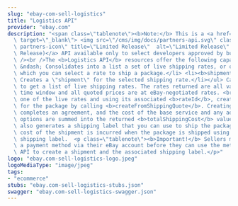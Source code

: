 ```yaml
---
slug: "ebay-com-sell-logistics"
title: "Logistics API"
provider: "ebay.com"
description: "<span class=\"tablenote\"><b>Note:</b> This is a <a href=\"https://developer.ebay.com/api-docs/static/versioning.html#limited\"\
  \ target=\"_blank\"> <img src=\"/cms/img/docs/partners-api.svg\" class=\"legend-icon\
  \ partners-icon\" title=\"Limited Release\"  alt=\"Limited Release\" />(Limited\
  \ Release)</a> API available only to select developers approved by business units.</span><br\
  \ /><br />The <b>Logistics API</b> resources offer the following capabilities: <ul><li><b>shipping_quote</b>\
  \ &ndash; Consolidates into a list a set of live shipping rates, or quotes, from\
  \ which you can select a rate to ship a package.</li> <li><b>shipment</b> &ndash;\
  \ Creates a \"shipment\" for the selected shipping rate.</li></ul> Call <b>createShippingQuote</b>\
  \ to get a list of live shipping rates. The rates returned are all valid for a specific\
  \ time window and all quoted prices are at eBay-negotiated rates. <br><br>Select\
  \ one of the live rates and using its associated <b>rateId</b>, create a \"shipment\"\
  \ for the package by calling <b>createFromShippingQuote</b>. Creating a shipment\
  \ completes an agreement, and the cost of the base service and any added shipping\
  \ options are summed into the returned <b>totalShippingCost</b> value. This action\
  \ also generates a shipping label that you can use to ship the package.  The total\
  \ cost of the shipment is incurred when the package is shipped using the supplied\
  \ shipping label.  <p class=\"tablenote\"><b>Important!</b> Sellers must set up\
  \ a payment method via their eBay account before they can use the methods in this\
  \ API to create a shipment and the associated shipping label.</p>"
logo: "ebay.com-sell-logistics-logo.jpeg"
logoMediaType: "image/jpeg"
tags:
- "ecommerce"
stubs: "ebay.com-sell-logistics-stubs.json"
swagger: "ebay.com-sell-logistics-swagger.json"
---
```

